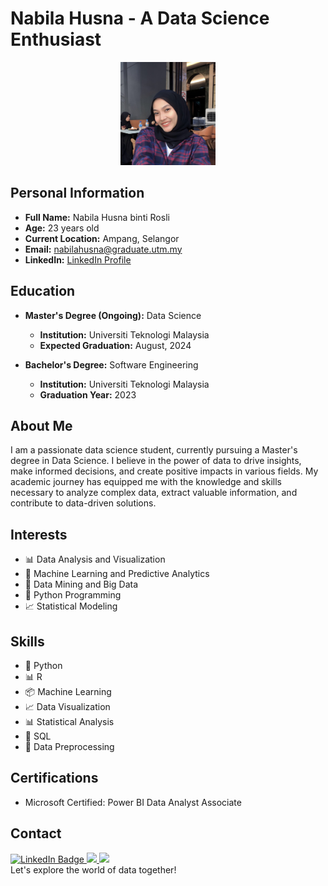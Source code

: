 
# Nabila Husna - A Data Science Enthusiast

<p align="center">
  <img src="image.jpeg" alt="Profile Picture" width="30%" height="30%">
</p>

## Personal Information
- **Full Name:** Nabila Husna binti Rosli
- **Age:** 23 years old
- **Current Location:** Ampang, Selangor
- **Email:** [nabilahusna@graduate.utm.my](mailto:nabilahusna@graduate.utm.my)
- **LinkedIn:** [LinkedIn Profile](https://www.linkedin.com/in/rnabila-husna/)


## Education
- **Master's Degree (Ongoing):** Data Science
  - **Institution:** Universiti Teknologi Malaysia
  - **Expected Graduation:** August, 2024
  
- **Bachelor's Degree:** Software Engineering
  - **Institution:** Universiti Teknologi Malaysia
  - **Graduation Year:** 2023

## About Me
I am a passionate data science student, currently pursuing a Master's degree in Data Science. I believe in the power of data to drive insights, make informed decisions, and create positive impacts in various fields. My academic journey has equipped me with the knowledge and skills necessary to analyze complex data, extract valuable information, and contribute to data-driven solutions.

## Interests
- 📊 Data Analysis and Visualization
- 🤖 Machine Learning and Predictive Analytics
- 📡 Data Mining and Big Data
- 🐍 Python Programming
- 📈 Statistical Modeling

## Skills
- 🐍 Python
- 📊 R
- 📦 Machine Learning
- 📈 Data Visualization
- 📊 Statistical Analysis
- 💽 SQL
- 📑 Data Preprocessing

## Certifications
- Microsoft Certified: Power BI Data Analyst Associate

## Contact
<div>
<a href="https://www.linkedin.com/in/rnabila-husna/">
    <img src="https://img.shields.io/badge/LinkedIn-blue?style=for-the-badge&logo=linkedin&logoColor=white" alt="LinkedIn Badge"/>
  </a>
  <a href="mailto:nnabhusna@gmail.com?subject=Hello%20Nabila%20!">
    <img src="https://img.shields.io/badge/gmail-%23D14836.svg?&style=for-the-badge&logo=gmail&logoColor=white" />
  </a>
  <a href="https://www.instagram.com/nnabhusnaa/">
    <img src="https://img.shields.io/badge/instagram-%23dc2743.svg?&style=for-the-badge&logo=instagram&logoColor=white" />
  </a>
</div>
Let's explore the world of data together!
